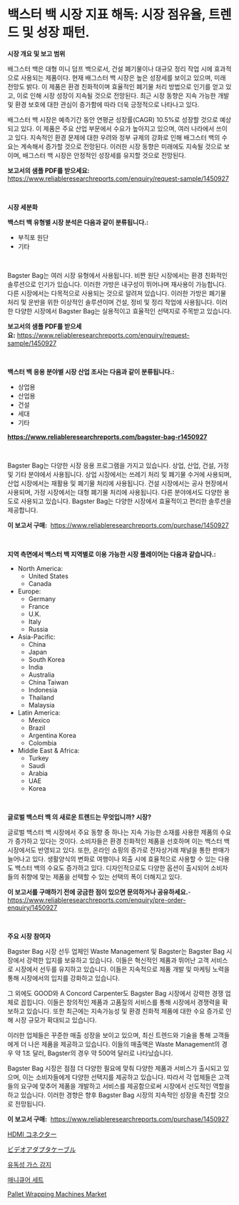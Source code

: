 <p><h1>백스터 백 시장 지표 해독: 시장 점유율, 트렌드 및 성장 패턴.</h1></p><p><strong>시장 개요 및 보고 범위</strong></p>
<p><p>배그스터 백은 대형 미니 덤프 백으로서, 건설 폐기물이나 대규모 정리 작업 시에 효과적으로 사용되는 제품이다. 현재 배그스터 백 시장은 높은 성장세를 보이고 있으며, 미래 전망도 밝다. 이 제품은 환경 친화적이며 효율적인 폐기물 처리 방법으로 인기를 얻고 있고, 이로 인해 시장 성장이 지속될 것으로 전망된다. 최근 시장 동향은 지속 가능한 개발 및 환경 보호에 대한 관심이 증가함에 따라 더욱 긍정적으로 나타나고 있다.</p><p>배그스터 백 시장은 예측기간 동안 연평균 성장률(CAGR) 10.5%로 성장할 것으로 예상되고 있다. 이 제품은 주요 산업 부문에서 수요가 높아지고 있으며, 여러 나라에서 쓰이고 있다. 지속적인 환경 문제에 대한 우려와 정부 규제의 강화로 인해 배그스터 백의 수요는 계속해서 증가할 것으로 전망된다. 이러한 시장 동향은 미래에도 지속될 것으로 보이며, 배그스터 백 시장은 안정적인 성장세를 유지할 것으로 전망된다.</p></p>
<p><strong>보고서의 샘플 PDF를 받으세요:</strong> <a href="https://www.reliableresearchreports.com/enquiry/request-sample/1450927">https://www.reliableresearchreports.com/enquiry/request-sample/1450927</a></p>
<p>&nbsp;</p>
<p><strong>시장 세분화</strong></p>
<p><strong>백스터 백 유형별 시장 분석은 다음과 같이 분류됩니다.:</strong></p>
<p><ul><li>부직포 원단</li><li>기타</li></ul></p>
<p>&nbsp;</p>
<p><p>Bagster Bag는 여러 시장 유형에서 사용됩니다. 비짠 원단 시장에서는 환경 친화적인 솔루션으로 인기가 있습니다. 이러한 가방은 내구성이 뛰어나며 재사용이 가능합니다. 다른 시장에서는 다목적으로 사용되는 것으로 알려져 있습니다. 이러한 가방은 폐기물 처리 및 운반을 위한 이상적인 솔루션이며 건설, 정비 및 정리 작업에 사용됩니다. 이러한 다양한 시장에서 Bagster Bag는 실용적이고 효율적인 선택지로 주목받고 있습니다.</p></p>
<p><strong>보고서의 샘플 PDF를 받으세요:</strong>&nbsp;<a href="https://www.reliableresearchreports.com/enquiry/request-sample/1450927">https://www.reliableresearchreports.com/enquiry/request-sample/1450927</a></p>
<p>&nbsp;</p>
<p><strong> 백스터 백 응용 분야별 시장 산업 조사는 다음과 같이 분류됩니다.:</strong></p>
<p><ul><li>상업용</li><li>산업용</li><li>건설</li><li>세대</li><li>기타</li></ul></p>
<p><strong><a href="https://www.reliableresearchreports.com/bagster-bag-r1450927">https://www.reliableresearchreports.com/bagster-bag-r1450927</a></strong></p>
<p>&nbsp;</p>
<p><p>Bagster Bag는 다양한 시장 응용 프로그램을 가지고 있습니다. 상업, 산업, 건설, 가정 및 기타 분야에서 사용됩니다. 상업 시장에서는 쓰레기 처리 및 폐기물 수거에 사용되며, 산업 시장에서는 재활용 및 폐기물 처리에 사용됩니다. 건설 시장에서는 공사 현장에서 사용되며, 가정 시장에서는 대형 폐기물 처리에 사용됩니다. 다른 분야에서도 다양한 용도로 사용되고 있습니다. Bagster Bag는 다양한 시장에서 효율적이고 편리한 솔루션을 제공합니다.</p></p>
<p><strong>이 보고서 구매:</strong>&nbsp; <a href="https://www.reliableresearchreports.com/purchase/1450927">https://www.reliableresearchreports.com/purchase/1450927</a></p>
<p>&nbsp;</p>
<p><strong>지역 측면에서 백스터 백 지역별로 이용 가능한 시장 플레이어는 다음과 같습니다.:</strong></p>
<p><ul>
    <li>
        North America:
        <ul>
            <li>United States</li>
            <li>Canada</li>
        </ul>
    </li>
    <li>
        Europe:
        <ul>
            <li>Germany</li>
            <li>France</li>
            <li>U.K.</li>
            <li>Italy</li>
            <li>Russia</li>
        </ul>
    </li>
    <li>
        Asia-Pacific:
        <ul>
            <li>China</li>
            <li>Japan</li>
            <li>South Korea</li>
            <li>India</li>
            <li>Australia</li>
            <li>China Taiwan</li>
            <li>Indonesia</li>
            <li>Thailand</li>
            <li>Malaysia</li>
        </ul>
    </li>
    <li>
        Latin America:
        <ul>
            <li>Mexico</li>
            <li>Brazil</li>
            <li>Argentina Korea</li>
            <li>Colombia</li>
        </ul>
    </li>
    <li>
        Middle East & Africa:
        <ul>
            <li>Turkey</li>
            <li>Saudi</li>
            <li>Arabia</li>
            <li>UAE</li>
            <li>Korea</li>
        </ul>
    </li>
    </ul></p>
<p>&nbsp;</p>
<p><strong>글로벌 백스터 백 의 새로운 트렌드는 무엇입니까? 시장?</strong></p>
<p><p>글로벌 백스터 백 시장에서 주요 동향 중 하나는 지속 가능한 소재를 사용한 제품의 수요가 증가하고 있다는 것이다. 소비자들은 환경 친화적인 제품을 선호하며 이는 백스터 백 시장에서도 반영되고 있다. 또한, 온라인 쇼핑의 증가로 전자상거래 채널을 통한 판매가 늘어나고 있다. 생활양식의 변화로 여행이나 외출 시에 효율적으로 사용할 수 있는 다용도 백스터 백의 수요도 증가하고 있다. 디자인적으로도 다양한 옵션이 출시되어 소비자들의 취향에 맞는 제품을 선택할 수 있는 선택의 폭이 더해지고 있다.</p></p>
<p><strong>이 보고서를 구매하기 전에 궁금한 점이 있으면 문의하거나 공유하세요.</strong>- <a href="https://www.reliableresearchreports.com/enquiry/pre-order-enquiry/1450927">https://www.reliableresearchreports.com/enquiry/pre-order-enquiry/1450927</a></p>
<p>&nbsp;</p>
<p><strong>주요 시장 참여자</strong></p>
<p><p>Bagster Bag 시장 선두 업체인 Waste Management 및 Bagster는 Bagster Bag 시장에서 강력한 입지를 보유하고 있습니다. 이들은 혁신적인 제품과 뛰어난 고객 서비스로 시장에서 선두를 유지하고 있습니다. 이들은 지속적으로 제품 개발 및 마케팅 노력을 통해 시장에서의 입지를 강화하고 있습니다.</p><p>그 외에도 GOOD와 A Concord Carpenter도 Bagster Bag 시장에서 강력한 경쟁 업체로 꼽힙니다. 이들은 창의적인 제품과 고품질의 서비스를 통해 시장에서 경쟁력을 확보하고 있습니다. 또한 최근에는 지속가능성 및 환경 친화적 제품에 대한 수요 증가로 인해 시장 규모가 확대되고 있습니다.</p><p>이러한 업체들은 꾸준한 매출 성장을 보이고 있으며, 최신 트렌드와 기술을 통해 고객들에게 더 나은 제품을 제공하고 있습니다. 이들의 매출액은 Waste Management의 경우 약 1조 달러, Bagster의 경우 약 500억 달러로 나타났습니다.</p><p>Bagster Bag 시장은 점점 더 다양한 필요에 맞춰 다양한 제품과 서비스가 출시되고 있으며, 이는 소비자들에게 다양한 선택지를 제공하고 있습니다. 따라서 각 업체들은 고객들의 요구에 맞추어 제품을 개발하고 서비스를 제공함으로써 시장에서 선도적인 역할을 하고 있습니다. 이러한 경향은 향후 Bagster Bag 시장의 지속적인 성장을 촉진할 것으로 전망됩니다.</p></p>
<p><strong>이 보고서 구매:</strong>&nbsp;&nbsp;<a href="https://www.reliableresearchreports.com/purchase/1450927">https://www.reliableresearchreports.com/purchase/1450927</a></p>
<p><p><a href="https://github.com/bevdtkn4419963/Market-Research-Report-List-1/blob/main/352925922524.md">HDMI コネクター</a></p><p><a href="https://github.com/MosesSpinka1914/Market-Research-Report-List-1/blob/main/129020922525.md">ビデオアダプタケーブル</a></p><p><a href="https://github.com/vsoq0zknh59/Market-Research-Report-List-1/blob/main/708978920616.md">유독성 가스 감지</a></p><p><a href="https://github.com/Tristiarton768456/Market-Research-Report-List-1/blob/main/121098020617.md">매니큐어 세트</a></p><p><a href="https://github.com/globismark/Market-Research-Report-List-2/blob/main/pallet-wrapping-machines-market.md">Pallet Wrapping Machines Market</a></p></p>